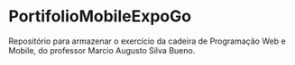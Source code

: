 # PortifolioMobileExpoGo
Repositório para armazenar o exercício da cadeira de Programação Web e Mobile, do professor Marcio Augusto Silva Bueno.
